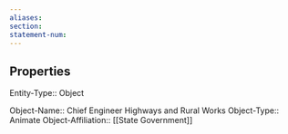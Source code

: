 ```yaml
---
aliases: 
section: 
statement-num: 
---
```

## Properties

Entity-Type:: Object

Object-Name:: Chief Engineer Highways and Rural Works
Object-Type:: Animate 
Object-Affiliation:: [[State Government]]